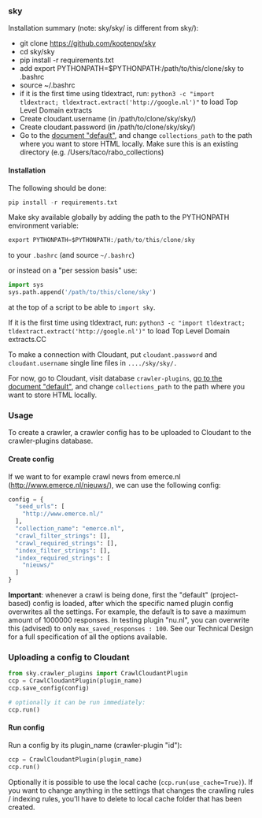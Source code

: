 ### sky

Installation summary (note: sky/sky/ is different from sky/):

- git clone https://github.com/kootenpv/sky
- cd sky/sky
- pip install -r requirements.txt
- add export PYTHONPATH=$PYTHONPATH:/path/to/this/clone/sky to .bashrc
- source ~/.bashrc
- if it is the first time using tldextract, run: `python3 -c "import tldextract; tldextract.extract('http://google.nl')"` to load Top Level Domain extracts
- Create cloudant.username (in /path/to/clone/sky/sky/)
- Create cloudant.password (in /path/to/clone/sky/sky/)
- Go to the [document "default"](https://835ea05b-d4b0-4210-a9f7-f838266e65d0-bluemix.cloudant.com/dashboard.html#database/crawler-plugins/default), and change `collections_path` to the path where you want to store HTML locally. Make sure this is an existing directory (e.g. /Users/taco/rabo_collections)

#### Installation

The following should be done:

```python
pip install -r requirements.txt
```

Make sky available globally by adding the path to the PYTHONPATH environment variable:

```python
export PYTHONPATH=$PYTHONPATH:/path/to/this/clone/sky
```

to your `.bashrc` (and source `~/.bashrc`)

or instead on a "per session basis" use:

```python
import sys
sys.path.append('/path/to/this/clone/sky')
```

at the top of a script to be able to `import sky`.

If it is the first time using tldextract, run: `python3 -c "import tldextract; tldextract.extract('http://google.nl')"` to load Top Level Domain extracts.CC

To make a connection with Cloudant, put `cloudant.password` and `cloudant.username` single line files in `..../sky/sky/.` 

For now, go to Cloudant, visit database `crawler-plugins`, [go to the document "default"](https://835ea05b-d4b0-4210-a9f7-f838266e65d0-bluemix.cloudant.com/dashboard.html#database/crawler-plugins/default), and change `collections_path` to the path where you want to store HTML locally.

### Usage

To create a crawler, a crawler config has to be uploaded to Cloudant to the crawler-plugins database. 

#### Create config

If we want to for example crawl news from emerce.nl (http://www.emerce.nl/nieuws/), we can use the following config:

```python
config = {
  "seed_urls": [
    "http://www.emerce.nl/"
  ],
  "collection_name": "emerce.nl",
  "crawl_filter_strings": [],
  "crawl_required_strings": [],
  "index_filter_strings": [],
  "index_required_strings": [
    "nieuws/"
  ]
}
```

**Important**: whenever a crawl is being done, first the "default" (project-based) config is loaded, after which the specific named plugin config overwrites all the settings. For example, the default is to save a maximum amount of 1000000 responses. In testing plugin "nu.nl", you can overwrite this (advised) to only `max_saved_responses : 100`. See our Technical Design for a full specification of all the options available.

### Uploading a config to Cloudant

```python
from sky.crawler_plugins import CrawlCloudantPlugin
ccp = CrawlCloudantPlugin(plugin_name)
ccp.save_config(config)

# optionally it can be run immediately:
ccp.run()
```

#### Run config

Run a config by its plugin_name (crawler-plugin "id"):

```python
ccp = CrawlCloudantPlugin(plugin_name)
ccp.run()
```

Optionally it is possible to use the local cache (`ccp.run(use_cache=True)`). If you want to change anything in the settings that changes the crawling rules / indexing rules, you'll have to delete to local cache folder that has been created.